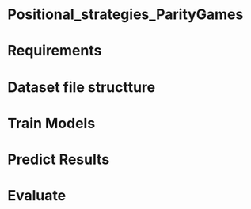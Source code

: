 # Positional_strategies_ParityGames

# Requirements 

# Dataset file structture
  
# Train Models

# Predict Results

# Evaluate 
